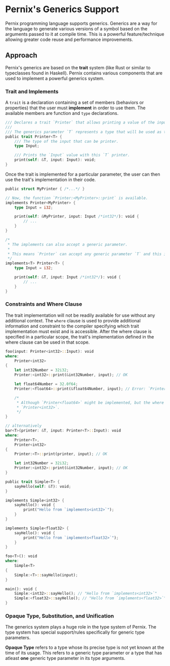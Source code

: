 # Pernix's Generics Support

Pernix programming language supports generics. Generics are a way for the language to generate
various versions of a symbol based on the arguments passed to it at compile time. This is a powerful
feature/technique allowing greater code reuse and performance improvements.

## Approach

Pernix's generics are based on the **trait** system (like Rust or similar to typeclasses found
in Haskell). Pernix contains various components that are used to implement a powerful generics
system.

### Trait and Implements

A `trait` is a declaration containing a set of members (behaviors or properties) that the user must
**implement** in order to use them. The available members are function and `type` declarations.

``` rust
/// Declares a trait `Printer` that allows printing a value of the input.
///
/// The generics parameter `T` represents a type that will be used as the printer object.
public trait Printer<T> {
    /// The type of the input that can be printer.
    type Input;

    /// Prints the `Input` value with this `T` printer.
    print(self: &T, input: Input): void;
}
```

Once the trait is implemented for a particular parameter, the user can then use the trait's
implementation in their code.

``` rust
public struct MyPrinter { /*...*/ }

// Now, the function `Printer:<MyPrinter>::print` is available.
implements Printer<MyPrinter> {
    type Input = i32;

    print(self: &MyPrinter, input: Input /*int32*/): void {
        // ...
    }
}
```

``` rust
/*
 * The implements can also accept a generic parameter.
 *
 * This means `Printer` can accept any generic parameter `T` and this implementation will be used.
 */
implements<T> Printer<T> {
    type Input = i32;

    print(self: &T, input: Input /*int32*/): void {
        // ...
    }
}
```

### Constraints and Where Clause

The trait implementation will not be readily available for use without any additional context. The
`where` clause is used to provide additional information and constraint to the compiler specifying
which trait implementation must exist and is accessible. After the where clause is specified in a
particular scope, the trait's implementation defined in the where clause can be used in that scope.

``` rust
foo(input: Printer<int32>::Input): void 
where:
    Printer<int32> 
{
    let int32Number = 32i32;
    Printer:<int32>::print(&int32Number, input); // OK 

    let float64Number = 32.0f64;
    Printer:<float64>::print(&float64Number, input); // Error: `Printer<float64>` is not available.

    /*
     * Although `Printer<float64>` might be implemented, but the where clause only specifies 
     * `Printer<int32>`.
     */                                               
}

// alternatively
bar<T>(printer: &T, input: Printer<T>::Input): void
where:
    Printer<T>,
    Printer<int32>
{
    Printer:<T>::print(printer, input); // OK

    let int32Number = 32i32;
    Printer:<int32>::print(&int32Number, input); // OK 
}
```

``` rust
public trait Simple<T> {
    sayHello(self: &T): void;
}

implements Simple<int32> {
    sayHello(): void {
        print("Hello from `implements<int32>`");
    }
}

implements Simple<float32> {
    sayHello(): void {
        print("Hello from `implements<float32>`");
    }
}

foo<T>(): void
where:
    Simple<T>
{
    Simple:<T>::sayHello(input);
}

main(): void {
    Simple:<int32>::sayHello(); // "Hello from `implements<int32>`"
    Simple:<float32>::sayHello(); // "Hello from `implements<float32>`"
}
```

### Opaque Type, Substitution, and Unification

The generics system plays a huge role in the type system of Pernix. The type system has special
support/rules specifically for generic type parameters.

**Opaque Type** refers to a type whose its precise type is not yet known at the time of its usage.
This refers to a generic type parameter or a type that has atleast **one** generic type parameter in
its type arguments.

